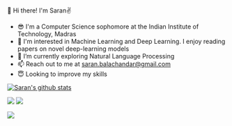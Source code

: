 👋 Hi there! I'm Saran✌️
- 😎 I'm a Computer Science sophomore at the Indian Institute of Technology, Madras
- 🤖 I'm interested in Machine Learning and Deep Learning. I enjoy reading papers on novel deep-learning models
- 🌱 I’m currently exploring Natural Language Processing
- 📫 Reach out to me at saran.balachandar@gmail.com
- 😇 Looking to improve my skills


[![Saran's github stats](https://github-readme-stats.vercel.app/api?username=saran18&count_private=true&show_icons=true&theme=radical&hide_rank=false)](https://github.com/anuraghazra/github-readme-stats)

<img src="https://github-readme-streak-stats.herokuapp.com/?user=saran18&theme=radical"/>


<img src="https://github-readme-stats.vercel.app/api/top-langs?username=saran18&theme=radical"/>


[![](https://img.shields.io/badge/linkedin-%230077B5.svg?style=for-the-badge&logo=linkedin)](https://www.linkedin.com/in/saran-v-balachandar-156182183/)
